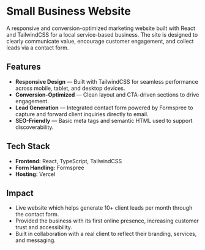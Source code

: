 # Small Business Website

A responsive and conversion-optimized marketing website built with React and TailwindCSS for a local service-based business. The site is designed to clearly communicate value, encourage customer engagement, and collect leads via a contact form.

## Features

* **Responsive Design** — Built with TailwindCSS for seamless performance across mobile, tablet, and desktop devices.
* **Conversion-Optimized** — Clean layout and CTA-driven sections to drive engagement.
* **Lead Generation** — Integrated contact form powered by Formspree to capture and forward client inquiries directly to email.
* **SEO-Friendly** — Basic meta tags and semantic HTML used to support discoverability.

## Tech Stack

* **Frontend:** React, TypeScript, TailwindCSS
* **Form Handling:** Formspree
* **Hosting:** Vercel 

## Impact

* Live website which helps generate 10+ client leads per month through the contact form.
* Provided the business with its first online presence, increasing customer trust and accessibility.
* Built in collaboration with a real client to reflect their branding, services, and messaging.
